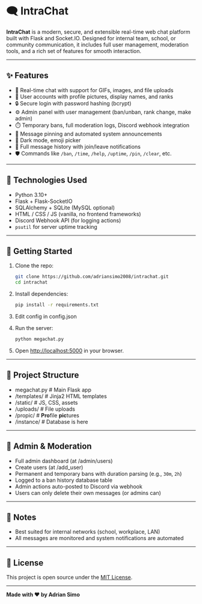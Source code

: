 # 🗨️ IntraChat

**IntraChat** is a modern, secure, and extensible real-time web chat platform built with Flask and Socket.IO. Designed for internal team, school, or community communication, it includes full user management, moderation tools, and a rich set of features for smooth interaction.

---

## ✨ Features

- 💬 Real-time chat with support for GIFs, images, and file uploads  
- 👥 User accounts with profile pictures, display names, and ranks  
- 🔒 Secure login with password hashing (bcrypt)  
- ⚙️ Admin panel with user management (ban/unban, rank change, make admin)  
- ⏱️ Temporary bans, full moderation logs, Discord webhook integration  
- 📌 Message pinning and automated system announcements  
- 🌙 Dark mode, emoji picker
- 📆 Full message history with join/leave notifications  
- 🛡️ Commands like `/ban`, `/time`, `/help`, `/uptime`, `/pin`, `/clear`, etc.

---

## 🧪 Technologies Used

- Python 3.10+  
- Flask + Flask-SocketIO  
- SQLAlchemy + SQLite (MySQL optional)  
- HTML / CSS / JS (vanilla, no frontend frameworks)  
- Discord Webhook API (for logging actions)  
- `psutil` for server uptime tracking

---

## 🚀 Getting Started

1. Clone the repo:
    ```bash
    git clone https://github.com/adriansimo2008/intrachat.git
    cd intrachat
    ```

2. Install dependencies:
    ```bash
    pip install -r requirements.txt
    ```

3. Edit config in config.json
    
4. Run the server:
    ```bash
    python megachat.py
    ```

5. Open [http://localhost:5000](http://localhost:5000) in your browser.

---

## 📁 Project Structure

 - megachat.py # Main Flask app
 - /templates/ # Jinja2 HTML templates
 - /static/ # JS, CSS, assets
 - /uploads/ # File uploads
 - /propic/ # **Pro**file **pic**tures
 - /instance/ # Database is here

---

## 🔐 Admin & Moderation

- Full admin dashboard  (at /admin/users)
- Create users (at /add_user)
- Permanent and temporary bans with duration parsing (e.g., `30m`, `2h`)  
- Logged to a ban history database table  
- Admin actions auto-posted to Discord via webhook  
- Users can only delete their own messages (or admins can)

---

## 📌 Notes

- Best suited for internal networks (school, workplace, LAN)  
- All messages are monitored and system notifications are automated

---

## 📜 License

This project is open source under the [MIT License](LICENSE).

---

**Made with ❤️ by Adrian Simo**
